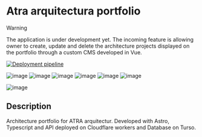 # Atra arquitectura portfolio

> [!WARNING]  
> The application is under development yet. The incoming feature is allowing owner to create, update and delete the architecture projects displayed on the portfolio through a custom CMS developed in Vue.


[![Deployment pipeline](https://github.com/oscarprdev/Twitter_clone/actions/workflows/workflow.yaml/badge.svg?event=pull_request)](https://github.com/oscarprdev/Short_url/actions/workflows/workflow.yaml)

![image](https://img.shields.io/badge/Astro-FF5D01?logo=astro&logoColor=fff&style=for-the-badge)
![image](https://img.shields.io/badge/TypeScript-007ACC?style=for-the-badge&logo=typescript&logoColor=white)
![image](https://img.shields.io/badge/Vue.js-35495E?style=for-the-badge&logo=vue.js&logoColor=4FC08D)
![image](https://img.shields.io/badge/Cloudflare-F38020?style=for-the-badge&logo=Cloudflare&logoColor=white)
![image](https://img.shields.io/badge/PostgreSQL-316192?style=for-the-badge&logo=postgresql&logoColor=white)
![image](https://img.shields.io/badge/Playwright-45ba4b?style=for-the-badge&logo=Playwright&logoColor=white)

![image](https://github.com/oscarprdev/Atra-architecture/assets/94851836/259000a5-cebc-4e00-900a-be23aa1ace11)


## Description

Architecture portfolio for ATRA arquitectur.
Developed with Astro, Typescript and API deployed on Cloudflare workers and Database on Turso. 







